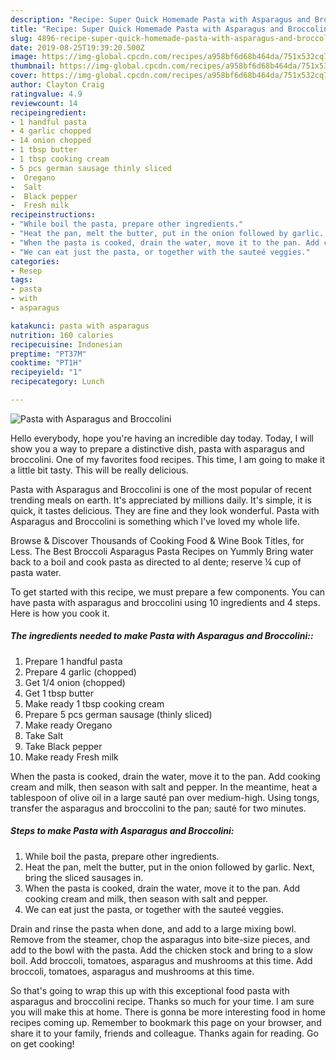 ```yaml
---
description: "Recipe: Super Quick Homemade Pasta with Asparagus and Broccolini"
title: "Recipe: Super Quick Homemade Pasta with Asparagus and Broccolini"
slug: 4896-recipe-super-quick-homemade-pasta-with-asparagus-and-broccolini
date: 2019-08-25T19:39:20.500Z
image: https://img-global.cpcdn.com/recipes/a958bf6d68b464da/751x532cq70/pasta-with-asparagus-and-broccolini-recipe-main-photo.jpg
thumbnail: https://img-global.cpcdn.com/recipes/a958bf6d68b464da/751x532cq70/pasta-with-asparagus-and-broccolini-recipe-main-photo.jpg
cover: https://img-global.cpcdn.com/recipes/a958bf6d68b464da/751x532cq70/pasta-with-asparagus-and-broccolini-recipe-main-photo.jpg
author: Clayton Craig
ratingvalue: 4.9
reviewcount: 14
recipeingredient:
- 1 handful pasta
- 4 garlic chopped
- 14 onion chopped
- 1 tbsp butter
- 1 tbsp cooking cream
- 5 pcs german sausage thinly sliced
-  Oregano
-  Salt
-  Black pepper
-  Fresh milk
recipeinstructions:
- "While boil the pasta, prepare other ingredients."
- "Heat the pan, melt the butter, put in the onion followed by garlic. Next, bring the sliced sausages in."
- "When the pasta is cooked, drain the water, move it to the pan. Add cooking cream and milk, then season with salt and pepper."
- "We can eat just the pasta, or together with the sauteé veggies."
categories:
- Resep
tags:
- pasta
- with
- asparagus

katakunci: pasta with asparagus
nutrition: 160 calories
recipecuisine: Indonesian
preptime: "PT37M"
cooktime: "PT1H"
recipeyield: "1"
recipecategory: Lunch

---
```



![Pasta with Asparagus and Broccolini](https://img-global.cpcdn.com/recipes/a958bf6d68b464da/751x532cq70/pasta-with-asparagus-and-broccolini-recipe-main-photo.jpg)

Hello everybody, hope you're having an incredible day today. Today, I will show you a way to prepare a distinctive dish, pasta with asparagus and broccolini. One of my favorites food recipes. This time, I am going to make it a little bit tasty. This will be really delicious.

Pasta with Asparagus and Broccolini is one of the most popular of recent trending meals on earth. It's appreciated by millions daily. It's simple, it is quick, it tastes delicious. They are fine and they look wonderful. Pasta with Asparagus and Broccolini is something which I've loved my whole life.

Browse &amp; Discover Thousands of Cooking Food &amp; Wine Book Titles, for Less. The Best Broccoli Asparagus Pasta Recipes on Yummly Bring water back to a boil and cook pasta as directed to al dente; reserve ¼ cup of pasta water.


To get started with this recipe, we must prepare a few components. You can have pasta with asparagus and broccolini using 10 ingredients and 4 steps. Here is how you cook it.

##### The ingredients needed to make Pasta with Asparagus and Broccolini::

1. Prepare 1 handful pasta
1. Prepare 4 garlic (chopped)
1. Get 1/4 onion (chopped)
1. Get 1 tbsp butter
1. Make ready 1 tbsp cooking cream
1. Prepare 5 pcs german sausage (thinly sliced)
1. Make ready  Oregano
1. Take  Salt
1. Take  Black pepper
1. Make ready  Fresh milk


When the pasta is cooked, drain the water, move it to the pan. Add cooking cream and milk, then season with salt and pepper. In the meantime, heat a tablespoon of olive oil in a large sauté pan over medium-high. Using tongs, transfer the asparagus and broccolini to the pan; sauté for two minutes. 

##### Steps to make Pasta with Asparagus and Broccolini:

1. While boil the pasta, prepare other ingredients.
1. Heat the pan, melt the butter, put in the onion followed by garlic. Next, bring the sliced sausages in.
1. When the pasta is cooked, drain the water, move it to the pan. Add cooking cream and milk, then season with salt and pepper.
1. We can eat just the pasta, or together with the sauteé veggies.


Drain and rinse the pasta when done, and add to a large mixing bowl. Remove from the steamer, chop the asparagus into bite-size pieces, and add to the bowl with the pasta. Add the chicken stock and bring to a slow boil. Add broccoli, tomatoes, asparagus and mushrooms at this time. Add broccoli, tomatoes, asparagus and mushrooms at this time. 

So that's going to wrap this up with this exceptional food pasta with asparagus and broccolini recipe. Thanks so much for your time. I am sure you will make this at home. There is gonna be more interesting food in home recipes coming up. Remember to bookmark this page on your browser, and share it to your family, friends and colleague. Thanks again for reading. Go on get cooking!
